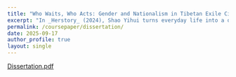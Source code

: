 ```yaml
---
title: "Who Waits, Who Acts: Gender and Nationalism in Tibetan Exile Cinema — A Case Study of _Dreaming Lhasa_"
excerpt: "In _Herstory_ (2024), Shao Yihui turns everyday life into a quiet battleground for gender redefinition. This essay reads the film as both a feminist critique and a reflection on the fragility of modern Chinese masculinity. Through humor, tenderness, and contradiction, Herstory reveals that liberation from patriarchy is not only a women’s project—but also a man’s awakening."
permalink: /coursepaper/dissertation/
date: 2025-09-17
author_profile: true
layout: single
---
```


[Dissertation.pdf](https://github.com/user-attachments/files/22966923/Dissertation.pdf)


